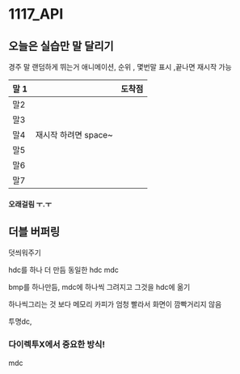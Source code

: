 # 1117_API

## 오늘은 실습만 말 달리기 

경주 말 랜덤하게 뛰는거 애니메이션, 순위 , 몇번말 표시 ,끝나면 재시작 가능

| 말 1 |                      | 도착점 |
| ---- | -------------------- | ------ |
| 말2  |                      |        |
| 말3  |                      |        |
| 말4  | 재시작 하려면 space~ |        |
| 말5  |                      |        |
| 말6  |                      |        |
| 말7  |                      |        |



#### 오래걸림 ㅜ.ㅜ

## 더블 버퍼링

덧씌워주기

hdc를 하나 더 만듬 동일한 hdc mdc

bmp를 하나만듬, mdc에 하나씩 그려지고  그것을 hdc에 옮기

하나씩그리는 것 보다  메모리 카피가 엄청 빨라서 화면이 깜빡거리지 않음

투명dc, 

### 다이렉투X에서 중요한 방식!



mdc